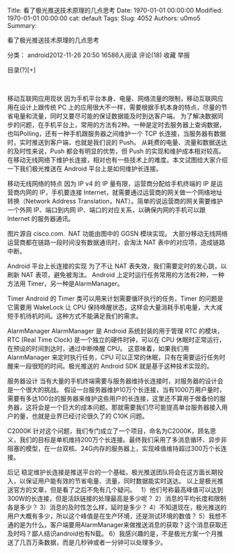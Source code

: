 Title: 看了极光推送技术原理的几点思考
Date: 1970-01-01 00:00:00
Modified: 1970-01-01 00:00:00
cat: default
Tags: 
Slug: 4052
Authors: u0mo5 
Summary: 


看了极光推送技术原理的几点思考

分类： android2012-11-26 20:50 16586人阅读 评论(18) 收藏 举报
 

目录(?)[+]

 



移动互联网应用现状
因为手机平台本身、电量、网络流量的限制，移动互联网应用在设计上跟传统 PC 上的应用很大不一样，需要根据手机本身的特点，尽量的节省电量和流量，同时又要尽可能的保证数据能及时到达客户端。
为了解决数据同步的问题，在手机平台上，常用的方法有2种。一种是定时去服务器上查询数据，也叫Polling，还有一种手机跟服务器之间维护一个 TCP 长连接，当服务器有数据时，实时推送到客户端，也就是我们说的 Push。
从耗费的电量、流量和数据送达的及时性来说，Push 都会有明显的优势，但 Push 的实现和维护成本相对较高。在移动无线网络下维护长连接，相对也有一些技术上的难度。本文试图给大家介绍一下我们极光推送在 Android 平台上是如何维护长连接。

移动无线网络的特点
因为 IP v4 的 IP 量有限，运营商分配给手机终端的 IP 是运营商内网的 IP，手机要连接 Internet，就需要通过运营商的网关做一个网络地址转换（Network Address Translation，NAT）。简单的说运营商的网关需要维护一个外网 IP、端口到内网 IP、端口的对应关系，以确保内网的手机可以跟 Internet 的服务器通讯。

图片源自 cisco.com. 
NAT 功能由图中的 GGSN 模块实现。
大部分移动无线网络运营商都在链路一段时间没有数据通讯时，会淘汰 NAT 表中的对应项，造成链路中断。

Android 平台上长连接的实现
为了不让 NAT 表失效，我们需要定时的发心跳，以刷新 NAT 表项，避免被淘汰。
Android 上定时运行任务常用的方法有2种，一种方法用 Timer，另一种是AlarmManager。

Timer
Android 的 Timer 类可以用来计划需要循环执行的任务，Timer 的问题是它需要用 WakeLock 让 CPU 保持唤醒状态，这样会大量消耗手机电量，大大减短手机待机时间。这种方式不能满足我们的需求。

AlarmManager
AlarmManager 是 Android 系统封装的用于管理 RTC 的模块，RTC (Real Time Clock) 是一个独立的硬件时钟，可以在 CPU 休眠时正常运行，在预设的时间到达时，通过中断唤醒 CPU。
这意味着，如果我们用 AlarmManager 来定时执行任务，CPU 可以正常的休眠，只有在需要运行任务时醒来一段很短的时间。极光推送的 Android SDK 就是基于这种技术实现的。

服务器设计
当有大量的手机终端需要与服务器维持长连接时，对服务器的设计会是一个很大的挑战。
假设一台服务器维护10万个长连接，当有1000万用户量时，需要有多达100台的服务器来维护这些用户的长连接，这里还不算用于做备份的服务器，这将会是一个巨大的成本问题。那就需要我们尽可能提高单台服务器接入用户的量，也就是业界已经讨论很久了的 C10K 问题。

C2000K
针对这个问题，我们专门成立了一个项目，命名为C2000K，顾名思义，我们的目标是单机维持200万个长连接。最终我们采用了多消息循环、异步非阻塞的模型，在一台双核、24G内存的服务器上，实现峰值维持超过300万个长连接。

后记
稳定维护长连接是推送平台的一个基础，极光推送团队将会在这方面长期投入，以保证用户能有效的节省电量、流量，同时数据能实时送达。
以上是极光推送官方的文章，但是看了之后不免有几个疑问。
 
1）他们号称最高峰值可以达到300W的长连接，但是活跃链接的处理最高是多少呢？
2）消息的平均长度和限制各是多少？
3）消息的及时性怎么样，延时是多少？
4）不知道现在，极光推送的用户大概有多少，所以这个峰值是在生产环境，还是测试环境的数值？
5）我想不通的是为什么，客户端要用AlarmManager来做推送消息的获取？这个消息获取还及时吗？鄙人结识android也有N载。
6）我感兴趣的是，不是极光方案一个月推送了几百万条数据，而是几秒钟或者一分钟可以处理多少。
 


